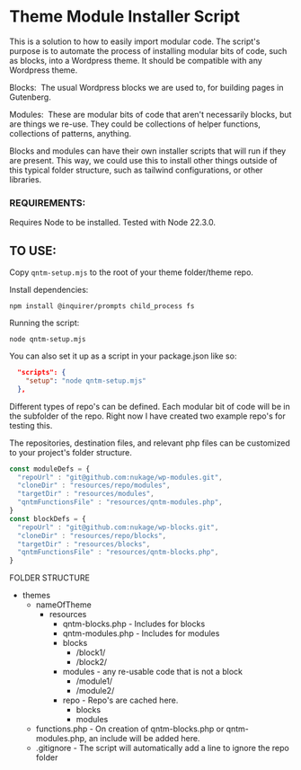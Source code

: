 # Theme Module Installer Script

This is a solution to how to easily import modular code. The script's purpose is to automate the process of installing modular bits of code, such as blocks, into a Wordpress theme. It should be compatible with any Wordpress theme.

Blocks:  The usual Wordpress blocks we are used to, for building pages in Gutenberg.

Modules:  These are modular bits of code that aren't necessarily blocks, but are things we re-use. They could be collections of helper functions, collections of patterns, anything.

Blocks and modules can have their own installer scripts that will run if they are present. This way, we could use this to install other things outside of this typical folder structure, such as tailwind configurations, or other libraries.

### REQUIREMENTS:

Requires Node to be installed. Tested with Node 22.3.0.

## TO USE:

Copy `qntm-setup.mjs` to the root of your theme folder/theme repo.

Install dependencies: 

`npm install @inquirer/prompts child_process fs`

Running the script:

`node qntm-setup.mjs`

You can also set it up as a script in your package.json like so:

```JSON
  "scripts": {
    "setup": "node qntm-setup.mjs"
  },
```

Different types of repo's can be defined. Each modular bit of code will be in the subfolder of the repo. Right now I have created two example repo's for testing this.  

The repositories, destination files, and relevant php files can be customized to your project's folder structure. 

```Javascript
const moduleDefs = {
  "repoUrl" : "git@github.com:nukage/wp-modules.git",
  "cloneDir" : "resources/repo/modules",
  "targetDir" : "resources/modules",
  "qntmFunctionsFile" : "resources/qntm-modules.php",
}
const blockDefs = {
  "repoUrl" : "git@github.com:nukage/wp-blocks.git",
  "cloneDir" : "resources/repo/blocks",
  "targetDir" : "resources/blocks",
  "qntmFunctionsFile" : "resources/qntm-blocks.php",
}
```

FOLDER STRUCTURE

- themes
    - nameOfTheme  
        - resources
            - qntm-blocks.php - Includes for blocks
            - qntm-modules.php - Includes for modules
            - blocks
                - /block1/
                - /block2/
            - modules - any re-usable code that is not a block
                - /module1/
                - /module2/ 
            - repo - Repo's are cached here.
                - blocks
                - modules
    - functions.php - On creation of qntm-blocks.php or qntm-modules.php, an include will be added here.
    - .gitignore - The script will automatically add a line to ignore the repo folder

